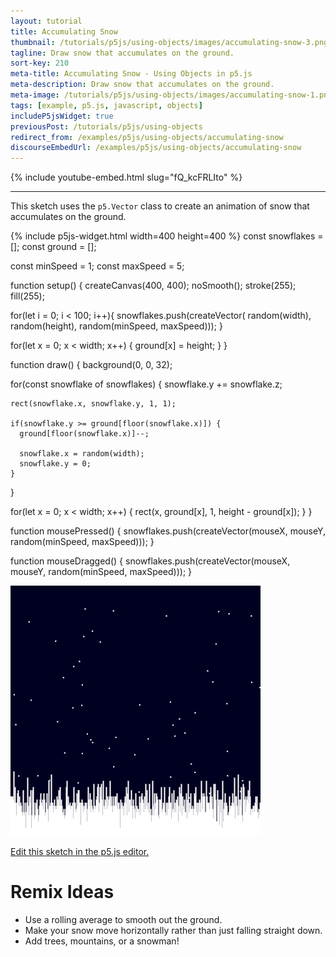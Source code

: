 ```yaml
---
layout: tutorial
title: Accumulating Snow
thumbnail: /tutorials/p5js/using-objects/images/accumulating-snow-3.png
tagline: Draw snow that accumulates on the ground.
sort-key: 210
meta-title: Accumulating Snow - Using Objects in p5.js
meta-description: Draw snow that accumulates on the ground.
meta-image: /tutorials/p5js/using-objects/images/accumulating-snow-1.png
tags: [example, p5.js, javascript, objects]
includeP5jsWidget: true
previousPost: /tutorials/p5js/using-objects
redirect_from: /examples/p5js/using-objects/accumulating-snow
discourseEmbedUrl: /examples/p5js/using-objects/accumulating-snow
---
```


{% include youtube-embed.html slug="fQ_kcFRLIto" %}

---

This sketch uses the `p5.Vector` class to create an animation of snow that accumulates on the ground.

{% include p5js-widget.html width=400 height=400 %}
const snowflakes = [];
const ground = [];

const minSpeed = 1;
const maxSpeed = 5;

function setup() {
  createCanvas(400, 400);
  noSmooth();
  stroke(255);
  fill(255);

  for(let i = 0; i < 100; i++){
    snowflakes.push(createVector(
      random(width), random(height),
      random(minSpeed, maxSpeed)));
  }

  for(let x = 0; x < width; x++) {
    ground[x] = height;
  }
}

function draw() {
  background(0, 0, 32);

  for(const snowflake of snowflakes) {
    snowflake.y += snowflake.z;

    rect(snowflake.x, snowflake.y, 1, 1);

    if(snowflake.y >= ground[floor(snowflake.x)]) {
      ground[floor(snowflake.x)]--;

      snowflake.x = random(width);
      snowflake.y = 0;
    }
  }

  for(let x = 0; x < width; x++) {
    rect(x, ground[x], 1, height - ground[x]);
  }
}

function mousePressed() {
  snowflakes.push(createVector(mouseX, mouseY,
                               random(minSpeed, maxSpeed)));
}

function mouseDragged() {
  snowflakes.push(createVector(mouseX, mouseY,
                               random(minSpeed, maxSpeed)));
}
</script>

![accumulating snow](/tutorials/p5js/using-objects/images/accumulating-snow-2.gif)

[Edit this sketch in the p5.js editor.](https://editor.p5js.org/KevinWorkman/sketches/PvtHm8EIe)

# Remix Ideas

- Use a rolling average to smooth out the ground.
- Make your snow move horizontally rather than just falling straight down.
- Add trees, mountains, or a snowman!

